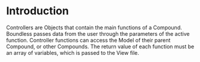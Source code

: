 # Introduction #

Controllers are Objects that contain the main functions of a Compound. Boundless passes data from the user through the parameters of the active function. Controller functions can access the Model of their parent Compound, or other Compounds. The return value of each function must be an array of variables, which is passed to the View file.